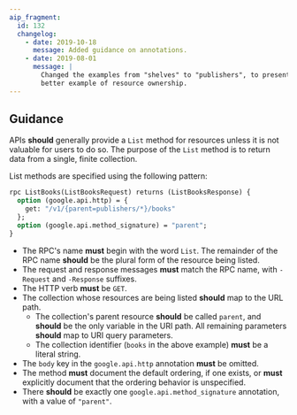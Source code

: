 ```yaml
---
aip_fragment:
  id: 132
  changelog:
    - date: 2019-10-18
      message: Added guidance on annotations.
    - date: 2019-08-01
      message: |
        Changed the examples from "shelves" to "publishers", to present a
        better example of resource ownership.
---
```


## Guidance

APIs **should** generally provide a `List` method for resources unless it is
not valuable for users to do so. The purpose of the `List` method is to return
data from a single, finite collection.

List methods are specified using the following pattern:

```proto
rpc ListBooks(ListBooksRequest) returns (ListBooksResponse) {
  option (google.api.http) = {
    get: "/v1/{parent=publishers/*}/books"
  };
  option (google.api.method_signature) = "parent";
}
```

- The RPC's name **must** begin with the word `List`. The remainder of the RPC
  name **should** be the plural form of the resource being listed.
- The request and response messages **must** match the RPC name, with
  `-Request` and `-Response` suffixes.
- The HTTP verb **must** be `GET`.
- The collection whose resources are being listed **should** map to the URL
  path.
  - The collection's parent resource **should** be called `parent`, and
    **should** be the only variable in the URI path. All remaining parameters
    **should** map to URI query parameters.
  - The collection identifier (`books` in the above example) **must** be a
    literal string.
- The `body` key in the `google.api.http` annotation **must** be omitted.
- The method **must** document the default ordering, if one exists, or **must**
  explicitly document that the ordering behavior is unspecified.
- There **should** be exactly one `google.api.method_signature` annotation,
  with a value of `"parent"`.
